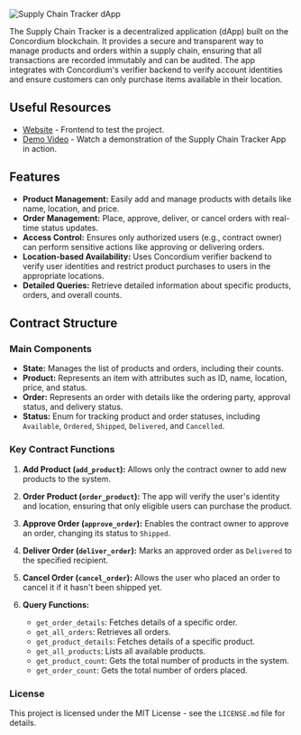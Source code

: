 ![Supply Chain Tracker dApp](https://github.com/build-zone/supplychain-tracker/blob/main/src/assets/supplychaintracker.png)

The Supply Chain Tracker is a decentralized application (dApp) built on the Concordium blockchain. It provides a secure and transparent way to manage products and orders within a supply chain, ensuring that all transactions are recorded immutably and can be audited. The app integrates with Concordium's verifier backend to verify account identities and ensure customers can only purchase items available in their location.

## Useful Resources

- [Website](https://supplychaintracker.netlify.app/) - Frontend to test the project.
- [Demo Video](https://www.loom.com/share/adfc57161be844bb821cc61993d4e460?sid=5b874a82-15cf-4b9c-82d1-29a150b5729a) - Watch a demonstration of the Supply Chain Tracker App in action.

## Features

- **Product Management:** Easily add and manage products with details like name, location, and price.
- **Order Management:** Place, approve, deliver, or cancel orders with real-time status updates.
- **Access Control:** Ensures only authorized users (e.g., contract owner) can perform sensitive actions like approving or delivering orders.
- **Location-based Availability:** Uses Concordium verifier backend to verify user identities and restrict product purchases to users in the appropriate locations.
- **Detailed Queries:** Retrieve detailed information about specific products, orders, and overall counts.

## Contract Structure

### Main Components

- **State:** Manages the list of products and orders, including their counts.
- **Product:** Represents an item with attributes such as ID, name, location, price, and status.
- **Order:** Represents an order with details like the ordering party, approval status, and delivery status.
- **Status:** Enum for tracking product and order statuses, including `Available`, `Ordered`, `Shipped`, `Delivered`, and `Cancelled`.

### Key Contract Functions

1. **Add Product (`add_product`):** Allows only the contract owner to add new products to the system.

2. **Order Product (`order_product`):** The app will verify the user's identity and location, ensuring that only eligible users can purchase the product.

3. **Approve Order (`approve_order`):** Enables the contract owner to approve an order, changing its status to `Shipped`.

4. **Deliver Order (`deliver_order`):** Marks an approved order as `Delivered` to the specified recipient.

5. **Cancel Order (`cancel_order`):** Allows the user who placed an order to cancel it if it hasn't been shipped yet.

6. **Query Functions:**
   - `get_order_details`: Fetches details of a specific order.
   - `get_all_orders`: Retrieves all orders.
   - `get_product_details`: Fetches details of a specific product.
   - `get_all_products`: Lists all available products.
   - `get_product_count`: Gets the total number of products in the system.
   - `get_order_count`: Gets the total number of orders placed.

### License

This project is licensed under the MIT License - see the `LICENSE.md` file for details.

